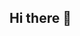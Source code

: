 ## Hi there 👋

<!--
**kjj-kikuchi/kjj-kikuchi** is a ✨ _special_ ✨ repository because its `README.md` (this file) appears on your GitHub profile.

- 中央大学理工学研究科情報工学専攻の菊池祐作です
- 主に幾何形状処理に関する研究室にいます
- コンピュータグラフィックスに興味があります
- NPR（非写実的レンダリング）における輪郭線の計算手法について研究しています

### リポジトリの説明


